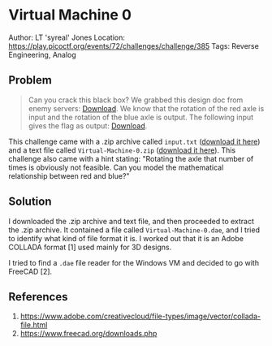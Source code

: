 # Virtual Machine 0

Author: LT 'syreal' Jones
Location: https://play.picoctf.org/events/72/challenges/challenge/385
Tags: Reverse Engineering, Analog

## Problem

> Can you crack this black box? We grabbed this design doc from enemy servers: [Download](https://artifacts.picoctf.net/c/360/Virtual-Machine-0.zip). We know that the rotation of the red axle is input and the rotation of the blue axle is output. The following input gives the flag as output: [Download](https://artifacts.picoctf.net/c/360/input.txt).

This challenge came with a .zip archive called ``input.txt`` ([download it here](./input.txt)) and a text file called ``Virtual-Machine-0.zip`` ([download it here](./Virtual-Machine-0.zip)). This challenge also came with a hint stating: "Rotating the axle that number of times is obviously not feasible. Can you model the mathematical relationship between red and blue?"

## Solution

I downloaded the .zip archive and text file, and then proceeded to extract the .zip archive. It contained a file called ``Virtual-Machine-0.dae``, and I tried to identify what kind of file format it is. I worked out that it is an Adobe COLLADA format [1] used mainly for 3D designs. 

I tried to find a ``.dae`` file reader for the Windows VM and decided to go with FreeCAD [2]. 

## References

1. https://www.adobe.com/creativecloud/file-types/image/vector/collada-file.html
2. https://www.freecad.org/downloads.php